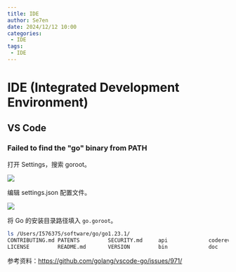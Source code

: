 ```yaml
---
title: IDE
author: Se7en
date: 2024/12/12 10:00
categories:
 - IDE
tags:
 - IDE
---
```


# IDE (Integrated Development Environment)

## VS Code

### Failed to find the "go" binary from PATH

打开 Settings，搜索 goroot。

![](https://chengzw258.oss-cn-beijing.aliyuncs.com/Article/202412121031940.png)

编辑 settings.json 配置文件。

![](https://chengzw258.oss-cn-beijing.aliyuncs.com/Article/202412121031061.png)

将 Go 的安装目录路径填入 `go.goroot`。

```bash
ls /Users/I576375/software/go/go1.23.1/
CONTRIBUTING.md PATENTS         SECURITY.md     api             codereview.cfg  go.env          misc            src
LICENSE         README.md       VERSION         bin             doc             lib             pkg             test
```

参考资料：https://github.com/golang/vscode-go/issues/971/
